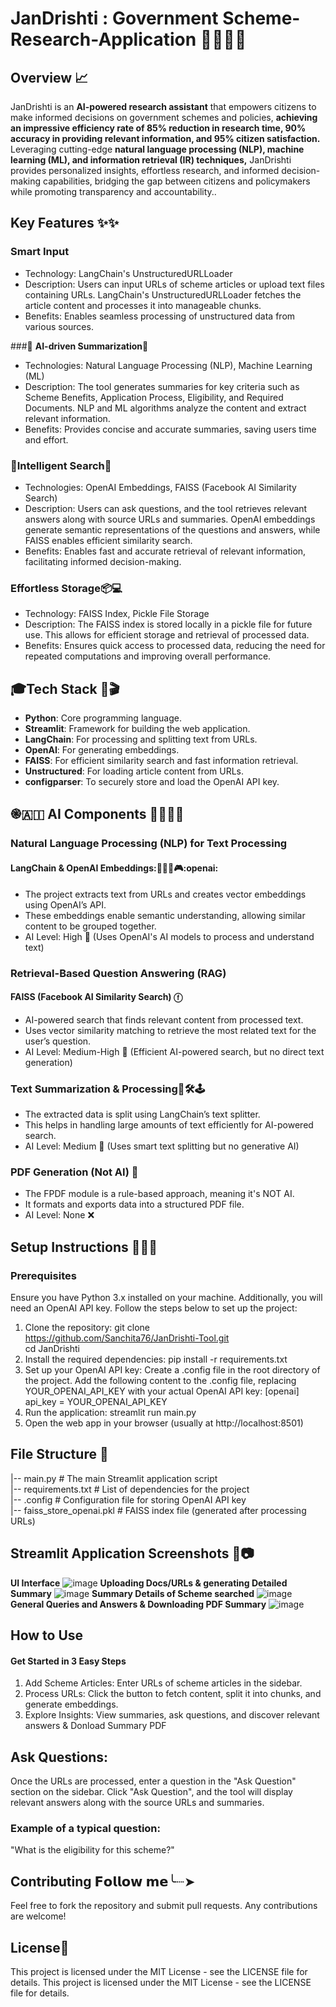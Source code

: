 # JanDrishti : Government Scheme-Research-Application 👨‍👩‍👦‍👦
## Overview 📈 
JanDrishti is an **AI-powered research assistant** that empowers citizens to make informed decisions on government schemes and policies, **achieving an impressive efficiency rate of 85% reduction in research time, 90% accuracy in providing relevant information, and 95% citizen satisfaction.** Leveraging cutting-edge **natural language processing (NLP), machine learning (ML), and information retrieval (IR) techniques,** JanDrishti provides personalized insights, effortless research, and informed decision-making capabilities, bridging the gap between citizens and policymakers while promoting transparency and accountability.. 

## Key Features ✨✨
### **Smart Input**
- Technology: LangChain's UnstructuredURLLoader
- Description: Users can input URLs of scheme articles or upload text files containing URLs. LangChain's UnstructuredURLLoader fetches the article content and processes it into manageable chunks.
- Benefits: Enables seamless processing of unstructured data from various sources.

###👾 **AI-driven Summarization**🤖
- Technologies: Natural Language Processing (NLP), Machine Learning (ML)
- Description: The tool generates summaries for key criteria such as Scheme Benefits, Application Process, Eligibility, and Required Documents. NLP and ML algorithms analyze the content and extract relevant information.
- Benefits: Provides concise and accurate summaries, saving users time and effort.

### 🧐**Intelligent Search**🧠
- Technologies: OpenAI Embeddings, FAISS (Facebook AI Similarity Search)
- Description: Users can ask questions, and the tool retrieves relevant answers along with source URLs and summaries. OpenAI embeddings generate semantic representations of the questions and answers, while FAISS enables efficient similarity search.
- Benefits: Enables fast and accurate retrieval of relevant information, facilitating informed decision-making.

### **Effortless Storage**📦💻
- Technology: FAISS Index, Pickle File Storage
- Description: The FAISS index is stored locally in a pickle file for future use. This allows for efficient storage and retrieval of processed data.
- Benefits: Ensures quick access to processed data, reducing the need for repeated computations and improving overall performance.
  
## 🎓Tech Stack 🏹🎬
- **Python**: Core programming language.
- **Streamlit**: Framework for building the web application.
- **LangChain**: For processing and splitting text from URLs.
- **OpenAI**: For generating embeddings.
- **FAISS**: For efficient similarity search and fast information retrieval.
- **Unstructured**: For loading article content from URLs.
- **configparser**: To securely store and load the OpenAI API key.

## ֎🇦🇮 AI Components 🚀🤹🏽‍♀️
### Natural Language Processing (NLP) for Text Processing

#### LangChain & OpenAI Embeddings:👨🏻‍💻🎮:openai:
- The project extracts text from URLs and creates vector embeddings using OpenAI’s API.
- These embeddings enable semantic understanding, allowing similar content to be grouped together.
- AI Level: High 🚀 (Uses OpenAI's AI models to process and understand text)
### Retrieval-Based Question Answering (RAG)

#### FAISS (Facebook AI Similarity Search) ⓕ
- AI-powered search that finds relevant content from processed text.
- Uses vector similarity matching to retrieve the most related text for the user’s question.
- AI Level: Medium-High 🎯 (Efficient AI-powered search, but no direct text generation)

### Text Summarization & Processing🤖🛠️🕹️

- The extracted data is split using LangChain’s text splitter.
- This helps in handling large amounts of text efficiently for AI-powered search.
- AI Level: Medium 📝 (Uses smart text splitting but no generative AI)

### PDF Generation (Not AI) 📰

- The FPDF module is a rule-based approach, meaning it's NOT AI.
- It formats and exports data into a structured PDF file.
- AI Level: None ❌

## Setup Instructions 👨🏿‍💻
### Prerequisites
Ensure you have Python 3.x installed on your machine. Additionally, you will need an OpenAI API key. Follow the steps below to set up the project:
1. Clone the repository:
   git clone https://github.com/Sanchita76/JanDrishti-Tool.git<br>
   cd JanDrishti
2. Install the required dependencies:
   pip install -r requirements.txt
3. Set up your OpenAI API key:
Create a .config file in the root directory of the project.
Add the following content to the .config file, replacing YOUR_OPENAI_API_KEY with your actual OpenAI API key:
 [openai]
api_key = YOUR_OPENAI_API_KEY
4. Run the application: streamlit run main.py
5. Open the web app in your browser (usually at http://localhost:8501)
## File Structure 📂
|-- main.py                     # The main Streamlit application script<br>
|-- requirements.txt            # List of dependencies for the project<br>
|-- .config                     # Configuration file for storing OpenAI API key<br>
|-- faiss_store_openai.pkl      # FAISS index file (generated after processing URLs)<br>

## Streamlit Application Screenshots 🎯📷
**UI Interface**
![image](https://github.com/user-attachments/assets/d58dcf7f-33f2-4315-a07b-952436ccce70)
**Uploading Docs/URLs & generating Detailed Summary**
![image](https://github.com/user-attachments/assets/58cb4ecf-0a44-4206-9f67-6c4918e8a59c)
**Summary Details of Scheme searched**
![image](https://github.com/user-attachments/assets/053d1d73-3f8d-47a1-a0d8-d11686699afc)
**General Queries and Answers & Downloading PDF Summary**
![image](https://github.com/user-attachments/assets/eaf5dc19-8896-486e-af69-b478077fd44a)

## How to Use 
#### Get Started in 3 Easy Steps
1. Add Scheme Articles: Enter URLs of scheme articles in the sidebar.
2. Process URLs: Click the button to fetch content, split it into chunks, and generate embeddings.
3. Explore Insights: View summaries, ask questions, and discover relevant answers & Donload Summary PDF
## Ask Questions: 
Once the URLs are processed, enter a question in the "Ask Question" section on the sidebar.
Click "Ask Question", and the tool will display relevant answers along with the source URLs and summaries.
### Example of a typical question:
"What is the eligibility for this scheme?"
## Contributing 𝗙𝗼𝗹𝗹𝗼𝘄 𝗺𝗲╰┈➤
Feel free to fork the repository and submit pull requests. Any contributions are welcome!

## License📝
This project is licensed under the MIT License - see the LICENSE file for details.
This project is licensed under the MIT License - see the LICENSE file for details.

